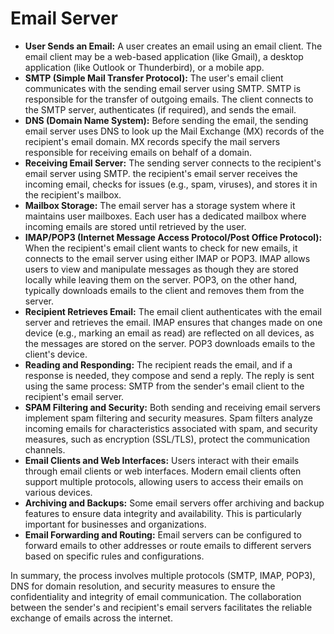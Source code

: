 # Email Server

- **User Sends an Email:** A user creates an email using an email client. The email client may be a web-based application (like Gmail), a desktop application (like Outlook or Thunderbird), or a mobile app.
- **SMTP (Simple Mail Transfer Protocol):** The user's email client communicates with the sending email server using SMTP. SMTP is responsible for the transfer of outgoing emails. The client connects to the SMTP server, authenticates (if required), and sends the email.
- **DNS (Domain Name System):** Before sending the email, the sending email server uses DNS to look up the Mail Exchange (MX) records of the recipient's email domain. MX records specify the mail servers responsible for receiving emails on behalf of a domain.
- **Receiving Email Server:** The sending server connects to the recipient's email server using SMTP. the recipient's email server receives the incoming email, checks for issues (e.g., spam, viruses), and stores it in the recipient's mailbox.
- **Mailbox Storage:** The email server has a storage system where it maintains user mailboxes. Each user has a dedicated mailbox where incoming emails are stored until retrieved by the user.
- **IMAP/POP3 (Internet Message Access Protocol/Post Office Protocol):** When the recipient's email client wants to check for new emails, it connects to the email server using either IMAP or POP3. IMAP allows users to view and manipulate messages as though they are stored locally while leaving them on the server. POP3, on the other hand, typically downloads emails to the client and removes them from the server.
- **Recipient Retrieves Email:** The email client authenticates with the email server and retrieves the email. IMAP ensures that changes made on one device (e.g., marking an email as read) are reflected on all devices, as the messages are stored on the server. POP3 downloads emails to the client's device.
- **Reading and Responding:** The recipient reads the email, and if a response is needed, they compose and send a reply. The reply is sent using the same process: SMTP from the sender's email client to the recipient's email server.
- **SPAM Filtering and Security:** Both sending and receiving email servers implement spam filtering and security measures. Spam filters analyze incoming emails for characteristics associated with spam, and security measures, such as encryption (SSL/TLS), protect the communication channels.
- **Email Clients and Web Interfaces:** Users interact with their emails through email clients or web interfaces. Modern email clients often support multiple protocols, allowing users to access their emails on various devices.
- **Archiving and Backups:** Some email servers offer archiving and backup features to ensure data integrity and availability. This is particularly important for businesses and organizations.
- **Email Forwarding and Routing:** Email servers can be configured to forward emails to other addresses or route emails to different servers based on specific rules and configurations.

In summary, the process involves multiple protocols (SMTP, IMAP, POP3), DNS for domain resolution, and security measures to ensure the confidentiality and integrity of email communication. The collaboration between the sender's and recipient's email servers facilitates the reliable exchange of emails across the internet.